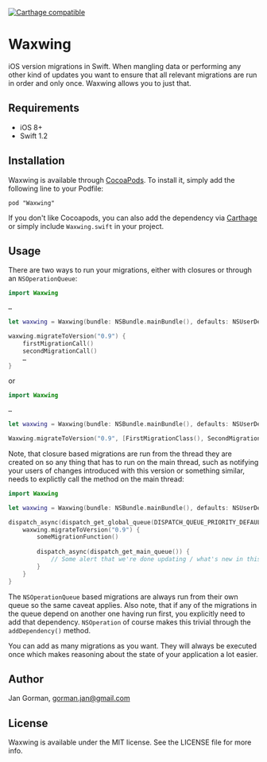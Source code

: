 [![Carthage compatible](https://img.shields.io/badge/Carthage-compatible-4BC51D.svg?style=flat)](https://github.com/Carthage/Carthage)

# Waxwing

iOS version migrations in Swift. When mangling data or performing any other kind of updates you want to ensure that all relevant migrations are run in order and only once. Waxwing allows you to just that.

## Requirements

* iOS 8+
* Swift 1.2

## Installation

Waxwing is available through [CocoaPods](http://cocoapods.org). To install
it, simply add the following line to your Podfile:

    pod "Waxwing"
    
If you don't like Cocoapods, you can also add the dependency via [Carthage](https://github.com/Carthage/Carthage) or simply include `Waxwing.swift` in your project.

## Usage

There are two ways to run your migrations, either with closures or through an `NSOperationQueue`:

``` swift
import Waxwing

…

let waxwing = Waxwing(bundle: NSBundle.mainBundle(), defaults: NSUserDefaults.standardUserDefaults())

waxwing.migrateToVersion("0.9") {
	firstMigrationCall()
	secondMigrationCall()
	…
}
```

or

``` swift
import Waxwing

…

let waxwing = Waxwing(bundle: NSBundle.mainBundle(), defaults: NSUserDefaults.standardUserDefaults())

Waxwing.migrateToVersion("0.9", [FirstMigrationClass(), SecondMigrationClass()])
```

Note, that closure based migrations are run from the thread they are created on so any thing that has to run on the main thread, such as notifying your users of changes introduced with this version or something similar, needs to explictly call the method on the main thread:

``` swift
import Waxwing

let waxwing = Waxwing(bundle: NSBundle.mainBundle(), defaults: NSUserDefaults.standardUserDefaults())

dispatch_async(dispatch_get_global_queue(DISPATCH_QUEUE_PRIORITY_DEFAULT, 0)) {
	waxwing.migrateToVersion("0.9") {
		someMigrationFunction()
		
		dispatch_async(dispatch_get_main_queue()) {
			// Some alert that we're done updating / what's new in this version of the app
		}
	}
}
```

The `NSOperationQueue` based migrations are always run from their own queue so the same caveat applies. Also note, that if any of the migrations in the queue depend on another one having run first, you explicitly need to add that dependency. `NSOperation` of course makes this trivial through the `addDependency()` method.

You can add as many migrations as you want. They will always be executed once which makes reasoning about the state of your application a lot easier.

## Author

Jan Gorman, gorman.jan@gmail.com

## License

Waxwing is available under the MIT license. See the LICENSE file for more info.

